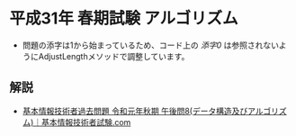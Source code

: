 # 平成31年 春期試験 アルゴリズム
- 問題の添字は1から始まっているため、コード上の *添字0* は参照されないようにAdjustLengthメソッドで調整しています。
## 解説
- [基本情報技術者過去問題 令和元年秋期 午後問8\(データ構造及びアルゴリズム\)｜基本情報技術者試験\.com](https://www.fe-siken.com/kakomon/01_aki/pm08.html)
